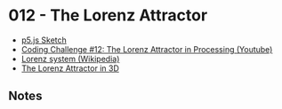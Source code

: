 # 012 - The Lorenz Attractor
* [p5.js Sketch](sketch.html)
* [Coding Challenge #12: The Lorenz Attractor in Processing (Youtube)](https://www.youtube.com/watch?v=f0lkz2gSsIk)
* [Lorenz system (Wikipedia)](https://en.wikipedia.org/wiki/Lorenz_system)
* [The Lorenz Attractor in 3D](http://paulbourke.net/fractals/lorenz/)

## Notes
